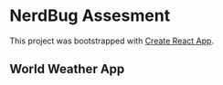 # NerdBug Assesment

This project was bootstrapped with [Create React App](https://github.com/facebook/create-react-app).

## World Weather App

